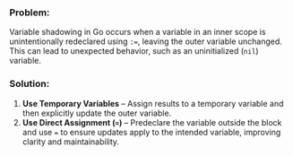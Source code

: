 ### **Problem:**

Variable shadowing in Go occurs when a variable in an inner scope is unintentionally redeclared using `:=`, leaving the outer variable unchanged. This can lead to unexpected behavior, such as an uninitialized (`nil`) variable.

### **Solution:**

1. **Use Temporary Variables** – Assign results to a temporary variable and then explicitly update the outer variable.
2. **Use Direct Assignment (`=`)** – Predeclare the variable outside the block and use `=` to ensure updates apply to the intended variable, improving clarity and maintainability.